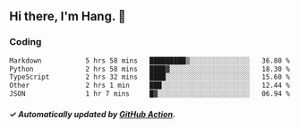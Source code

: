 ## Hi there, I'm Hang. 👋

### Coding

<!--START_SECTION:waka-->

```txt
Markdown           5 hrs 58 mins   █████████▒░░░░░░░░░░░░░░░   36.80 %
Python             2 hrs 58 mins   ████▓░░░░░░░░░░░░░░░░░░░░   18.30 %
TypeScript         2 hrs 32 mins   ████░░░░░░░░░░░░░░░░░░░░░   15.60 %
Other              2 hrs 1 min     ███░░░░░░░░░░░░░░░░░░░░░░   12.44 %
JSON               1 hr 7 mins     █▓░░░░░░░░░░░░░░░░░░░░░░░   06.94 %
```

<!--END_SECTION:waka-->

##### ✓ Automatically updated by [GitHub Action](https://github.com/huhuhang/huhuhang/actions).
